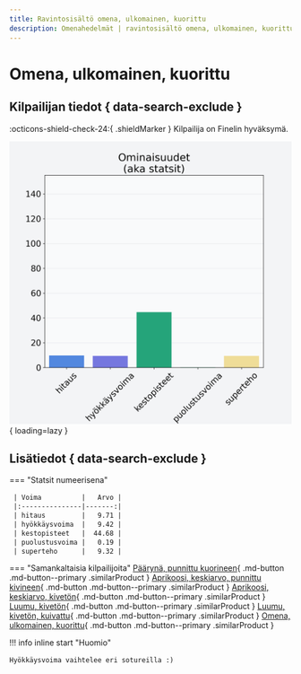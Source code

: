 ```yaml
---
title: Ravintosisältö omena, ulkomainen, kuorittu
description: Omenahedelmät | ravintosisältö omena, ulkomainen, kuorittu
---
```


# Omena, ulkomainen, kuorittu


## Kilpailijan tiedot { data-search-exclude }

:octicons-shield-check-24:{ .shieldMarker } Kilpailija on Finelin hyväksymä.

![Omena, ulkomainen, kuorittu](./images/omena-ulkomainen-kuorittu.png){ loading=lazy }

## Lisätiedot { data-search-exclude }
=== "Statsit numeerisena"

     | Voima          |   Arvo |
     |:---------------|-------:|
     | hitaus         |   9.71 |
     | hyökkäysvoima  |   9.42 |
     | kestopisteet   |  44.68 |
     | puolustusvoima |   0.19 |
     | superteho      |   9.32 |

=== "Samankaltaisia kilpailijoita"
    [Päärynä, punnittu kuorineen](/paaryna-punnittu-kuorineen){ .md-button .md-button--primary .similarProduct }
    [Aprikoosi, keskiarvo, punnittu kivineen](/aprikoosi-keskiarvo-punnittu-kivineen){ .md-button .md-button--primary .similarProduct }
    [Aprikoosi, keskiarvo, kivetön](/aprikoosi-keskiarvo-kiveton){ .md-button .md-button--primary .similarProduct }
    [Luumu, kivetön](/luumu-kiveton){ .md-button .md-button--primary .similarProduct }
    [Luumu, kivetön, kuivattu](/luumu-kiveton-kuivattu){ .md-button .md-button--primary .similarProduct }
    [Omena, ulkomainen, kuorittu](/omena-ulkomainen-kuorittu){ .md-button .md-button--primary .similarProduct }

!!! info inline start "Huomio"

    Hyökkäysvoima vaihtelee eri sotureilla :)

